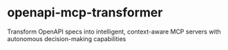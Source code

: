 # openapi-mcp-transformer
Transform OpenAPI specs into intelligent, context-aware MCP servers with autonomous decision-making capabilities

